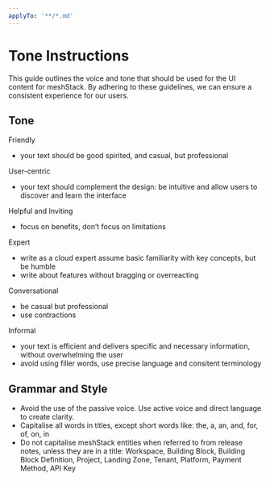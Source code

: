 ```yaml
---
applyTo: '**/*.md'
---
```


# Tone Instructions

This guide outlines the voice and tone that should be used for the UI content for meshStack. By adhering to these guidelines, we can ensure a consistent experience for our users.

## Tone

Friendly
- your text should be good spirited, and casual, but professional

User-centric
- your text should complement the design: be intuitive and allow users to discover and learn the interface

Helpful and Inviting
- focus on benefits, don’t focus on limitations

Expert
- write as a cloud expert assume basic familiarity with key concepts, but be humble
- write about features without bragging or overreacting

Conversational
- be casual but professional
- use contractions

Informal
- your text is efficient and delivers specific and necessary information, without overwhelming the user
- avoid using filler words, use precise language and consitent terminology

## Grammar and Style

- Avoid the use of the passive voice. Use active voice and direct language to create clarity.
- Capitalise all words in titles, except short words like: the, a, an, and, for, of, on, in
- Do not capitalise meshStack entities when referred to from release notes, unless they are in a title: Workspace, Building Block, Building Block Definition, Project, Landing Zone, Tenant, Platform, Payment Method, API Key